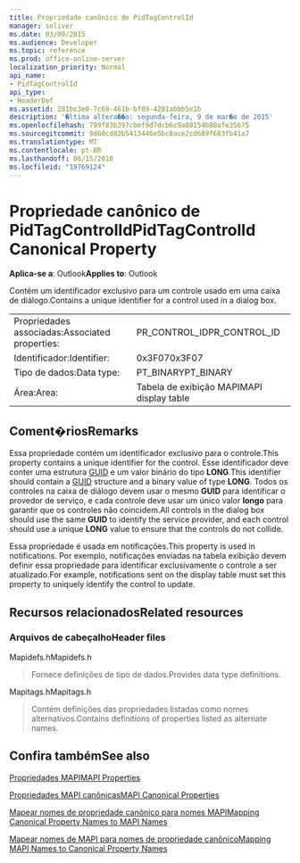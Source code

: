 ```yaml
---
title: Propriedade canônico de PidTagControlId
manager: soliver
ms.date: 03/09/2015
ms.audience: Developer
ms.topic: reference
ms.prod: office-online-server
localization_priority: Normal
api_name:
- PidTagControlId
api_type:
- HeaderDef
ms.assetid: 281bc3e0-7c69-461b-bf09-4281abbb5e1b
description: '�ltima altera��o: segunda-feira, 9 de mar�o de 2015'
ms.openlocfilehash: 799f83b397cbef9d7dcb6c9a88154b88afe35675
ms.sourcegitcommit: 9d60cd82b5413446e5bc8ace2cd689f683fb41a7
ms.translationtype: MT
ms.contentlocale: pt-BR
ms.lasthandoff: 06/15/2018
ms.locfileid: "19769124"
---
```

# <a name="pidtagcontrolid-canonical-property"></a><span data-ttu-id="a0b84-103">Propriedade canônico de PidTagControlId</span><span class="sxs-lookup"><span data-stu-id="a0b84-103">PidTagControlId Canonical Property</span></span>

  
  
<span data-ttu-id="a0b84-104">**Aplica-se a**: Outlook</span><span class="sxs-lookup"><span data-stu-id="a0b84-104">**Applies to**: Outlook</span></span> 
  
<span data-ttu-id="a0b84-105">Contém um identificador exclusivo para um controle usado em uma caixa de diálogo.</span><span class="sxs-lookup"><span data-stu-id="a0b84-105">Contains a unique identifier for a control used in a dialog box.</span></span> 
  
|||
|:-----|:-----|
|<span data-ttu-id="a0b84-106">Propriedades associadas:</span><span class="sxs-lookup"><span data-stu-id="a0b84-106">Associated properties:</span></span>  <br/> |<span data-ttu-id="a0b84-107">PR_CONTROL_ID</span><span class="sxs-lookup"><span data-stu-id="a0b84-107">PR_CONTROL_ID</span></span>  <br/> |
|<span data-ttu-id="a0b84-108">Identificador:</span><span class="sxs-lookup"><span data-stu-id="a0b84-108">Identifier:</span></span>  <br/> |<span data-ttu-id="a0b84-109">0x3F07</span><span class="sxs-lookup"><span data-stu-id="a0b84-109">0x3F07</span></span>  <br/> |
|<span data-ttu-id="a0b84-110">Tipo de dados:</span><span class="sxs-lookup"><span data-stu-id="a0b84-110">Data type:</span></span>  <br/> |<span data-ttu-id="a0b84-111">PT_BINARY</span><span class="sxs-lookup"><span data-stu-id="a0b84-111">PT_BINARY</span></span>  <br/> |
|<span data-ttu-id="a0b84-112">Área:</span><span class="sxs-lookup"><span data-stu-id="a0b84-112">Area:</span></span>  <br/> |<span data-ttu-id="a0b84-113">Tabela de exibição MAPI</span><span class="sxs-lookup"><span data-stu-id="a0b84-113">MAPI display table</span></span>  <br/> |
   
## <a name="remarks"></a><span data-ttu-id="a0b84-114">Coment�rios</span><span class="sxs-lookup"><span data-stu-id="a0b84-114">Remarks</span></span>

<span data-ttu-id="a0b84-115">Essa propriedade contém um identificador exclusivo para o controle.</span><span class="sxs-lookup"><span data-stu-id="a0b84-115">This property contains a unique identifier for the control.</span></span> <span data-ttu-id="a0b84-116">Esse identificador deve conter uma estrutura [GUID](guid.md) e um valor binário do tipo **LONG**.</span><span class="sxs-lookup"><span data-stu-id="a0b84-116">This identifier should contain a [GUID](guid.md) structure and a binary value of type **LONG**.</span></span> <span data-ttu-id="a0b84-117">Todos os controles na caixa de diálogo devem usar o mesmo **GUID** para identificar o provedor de serviço, e cada controle deve usar um único valor **longo** para garantir que os controles não coincidem.</span><span class="sxs-lookup"><span data-stu-id="a0b84-117">All controls in the dialog box should use the same **GUID** to identify the service provider, and each control should use a unique **LONG** value to ensure that the controls do not collide.</span></span> 
  
<span data-ttu-id="a0b84-118">Essa propriedade é usada em notificações.</span><span class="sxs-lookup"><span data-stu-id="a0b84-118">This property is used in notifications.</span></span> <span data-ttu-id="a0b84-119">Por exemplo, notificações enviadas na tabela exibição devem definir essa propriedade para identificar exclusivamente o controle a ser atualizado.</span><span class="sxs-lookup"><span data-stu-id="a0b84-119">For example, notifications sent on the display table must set this property to uniquely identify the control to update.</span></span> 
  
## <a name="related-resources"></a><span data-ttu-id="a0b84-120">Recursos relacionados</span><span class="sxs-lookup"><span data-stu-id="a0b84-120">Related resources</span></span>

### <a name="header-files"></a><span data-ttu-id="a0b84-121">Arquivos de cabeçalho</span><span class="sxs-lookup"><span data-stu-id="a0b84-121">Header files</span></span>

<span data-ttu-id="a0b84-122">Mapidefs.h</span><span class="sxs-lookup"><span data-stu-id="a0b84-122">Mapidefs.h</span></span>
  
> <span data-ttu-id="a0b84-123">Fornece definições de tipo de dados.</span><span class="sxs-lookup"><span data-stu-id="a0b84-123">Provides data type definitions.</span></span>
    
<span data-ttu-id="a0b84-124">Mapitags.h</span><span class="sxs-lookup"><span data-stu-id="a0b84-124">Mapitags.h</span></span>
  
> <span data-ttu-id="a0b84-125">Contém definições das propriedades listadas como nomes alternativos.</span><span class="sxs-lookup"><span data-stu-id="a0b84-125">Contains definitions of properties listed as alternate names.</span></span>
    
## <a name="see-also"></a><span data-ttu-id="a0b84-126">Confira também</span><span class="sxs-lookup"><span data-stu-id="a0b84-126">See also</span></span>



[<span data-ttu-id="a0b84-127">Propriedades MAPI</span><span class="sxs-lookup"><span data-stu-id="a0b84-127">MAPI Properties</span></span>](mapi-properties.md)
  
[<span data-ttu-id="a0b84-128">Propriedades MAPI canônicas</span><span class="sxs-lookup"><span data-stu-id="a0b84-128">MAPI Canonical Properties</span></span>](mapi-canonical-properties.md)
  
[<span data-ttu-id="a0b84-129">Mapear nomes de propriedade canônico para nomes MAPI</span><span class="sxs-lookup"><span data-stu-id="a0b84-129">Mapping Canonical Property Names to MAPI Names</span></span>](mapping-canonical-property-names-to-mapi-names.md)
  
[<span data-ttu-id="a0b84-130">Mapear nomes de MAPI para nomes de propriedade canônico</span><span class="sxs-lookup"><span data-stu-id="a0b84-130">Mapping MAPI Names to Canonical Property Names</span></span>](mapping-mapi-names-to-canonical-property-names.md)

